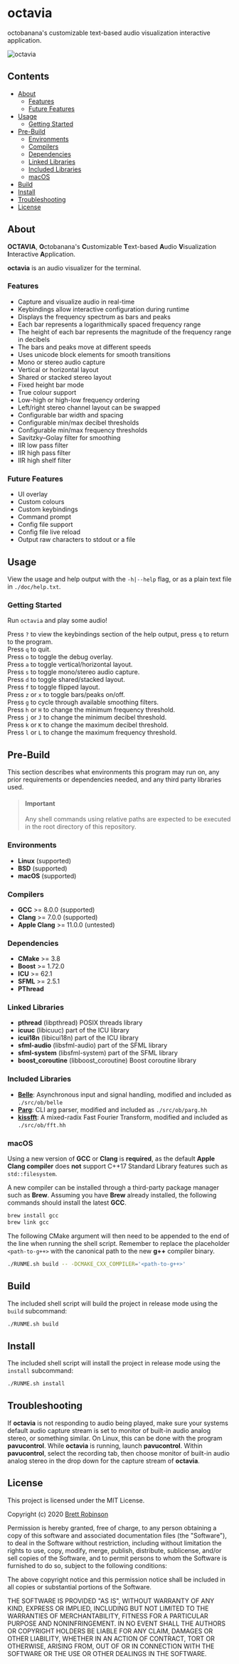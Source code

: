# octavia
octobanana's customizable text-based audio visualization interactive application.

![octavia](https://raw.githubusercontent.com/octobanana/octavia/master/res/octavia.png)

## Contents
* [About](#about)
  * [Features](#features)
  * [Future Features](#future-features)
* [Usage](#usage)
  * [Getting Started](#getting-started)
* [Pre-Build](#pre-build)
  * [Environments](#environments)
  * [Compilers](#compilers)
  * [Dependencies](#dependencies)
  * [Linked Libraries](#linked-libraries)
  * [Included Libraries](#included-libraries)
  * [macOS](#macos)
* [Build](#build)
* [Install](#install)
* [Troubleshooting](#troubleshooting)
* [License](#license)

## About
__OCTAVIA__, **O**ctobanana's **C**ustomizable **T**ext-based **A**udio **V**isualization **I**nteractive **A**pplication.

__octavia__ is an audio visualizer for the terminal.

### Features
* Capture and visualize audio in real-time
* Keybindings allow interactive configuration during runtime
* Displays the frequency spectrum as bars and peaks
* Each bar represents a logarithmically spaced frequency range
* The height of each bar represents the magnitude of the frequency range in decibels
* The bars and peaks move at different speeds
* Uses unicode block elements for smooth transitions
* Mono or stereo audio capture
* Vertical or horizontal layout
* Shared or stacked stereo layout
* Fixed height bar mode
* True colour support
* Low-high or high-low frequency ordering
* Left/right stereo channel layout can be swapped
* Configurable bar width and spacing
* Configurable min/max decibel thresholds
* Configurable min/max frequency thresholds
* Savitzky–Golay filter for smoothing
* IIR low pass filter
* IIR high pass filter
* IIR high shelf filter

### Future Features
* UI overlay
* Custom colours
* Custom keybindings
* Command prompt
* Config file support
* Config file live reload
* Output raw characters to stdout or a file

## Usage
View the usage and help output with the `-h|--help` flag,
or as a plain text file in `./doc/help.txt`.

### Getting Started
Run `octavia` and play some audio!

Press `?` to view the keybindings section of the help output, press `q` to return to the program.  
Press `q` to quit.  
Press `o` to toggle the debug overlay.  
Press `a` to toggle vertical/horizontal layout.  
Press `s` to toggle mono/stereo audio capture.  
Press `d` to toggle shared/stacked layout.  
Press `f` to toggle flipped layout.  
Press `z` or `x` to toggle bars/peaks on/off.  
Press `g` to cycle through available smoothing filters.  
Press `h` or `H` to change the minimum frequency threshold.  
Press `j` or `J` to change the minimum decibel threshold.  
Press `k` or `K` to change the maximum decibel threshold.  
Press `l` or `L` to change the maximum frequency threshold.  

## Pre-Build
This section describes what environments this program may run on,
any prior requirements or dependencies needed, and any third party libraries used.

> #### Important
> Any shell commands using relative paths are expected to be executed in the
> root directory of this repository.

### Environments
* __Linux__ (supported)
* __BSD__ (supported)
* __macOS__ (supported)

### Compilers
* __GCC__ >= 8.0.0 (supported)
* __Clang__ >= 7.0.0 (supported)
* __Apple Clang__ >= 11.0.0 (untested)

### Dependencies
* __CMake__ >= 3.8
* __Boost__ >= 1.72.0
* __ICU__ >= 62.1
* __SFML__ >= 2.5.1
* __PThread__

### Linked Libraries
* __pthread__ (libpthread) POSIX threads library
* __icuuc__ (libicuuc) part of the ICU library
* __icui18n__ (libicui18n) part of the ICU library
* __sfml-audio__ (libsfml-audio) part of the SFML library
* __sfml-system__ (libsfml-system) part of the SFML library
* __boost_coroutine__ (libboost_coroutine) Boost coroutine library

### Included Libraries
* [__Belle__](https://github.com/octobanana/belle):
  Asynchronous input and signal handling, modified and included as `./src/ob/belle`
* [__Parg__](https://github.com/octobanana/parg):
  CLI arg parser, modified and included as `./src/ob/parg.hh`
* [__kissfft__](https://github.com/mborgerding/kissfft):
  A mixed-radix Fast Fourier Transform, modified and included as `./src/ob/fft.hh`

### macOS
Using a new version of __GCC__ or __Clang__ is __required__, as the default
__Apple Clang compiler__ does __not__ support C++17 Standard Library features such as `std::filesystem`.

A new compiler can be installed through a third-party package manager such as __Brew__.
Assuming you have __Brew__ already installed, the following commands should install
the latest __GCC__.

```sh
brew install gcc
brew link gcc
```

The following CMake argument will then need to be appended to the end of the line when running the shell script.
Remember to replace the placeholder `<path-to-g++>` with the canonical path to the new __g++__ compiler binary.

```sh
./RUNME.sh build -- -DCMAKE_CXX_COMPILER='<path-to-g++>'
```

## Build
The included shell script will build the project in release mode using the `build` subcommand:

```sh
./RUNME.sh build
```

## Install
The included shell script will install the project in release mode using the `install` subcommand:

```sh
./RUNME.sh install
```

## Troubleshooting
If __octavia__ is not responding to audio being played, make sure your systems default audio capture stream is set to monitor of built-in audio analog stereo, or something similar. On Linux, this can be done with the program __pavucontrol__. While __octavia__ is running, launch __pavucontrol__. Within __pavucontrol__, select the recording tab, then choose monitor of built-in audio analog stereo in the drop down for the capture stream of __octavia__.

## License
This project is licensed under the MIT License.

Copyright (c) 2020 [Brett Robinson](https://octobanana.com/)

Permission is hereby granted, free of charge, to any person obtaining a copy
of this software and associated documentation files (the "Software"), to deal
in the Software without restriction, including without limitation the rights
to use, copy, modify, merge, publish, distribute, sublicense, and/or sell
copies of the Software, and to permit persons to whom the Software is
furnished to do so, subject to the following conditions:

The above copyright notice and this permission notice shall be included in all
copies or substantial portions of the Software.

THE SOFTWARE IS PROVIDED "AS IS", WITHOUT WARRANTY OF ANY KIND, EXPRESS OR
IMPLIED, INCLUDING BUT NOT LIMITED TO THE WARRANTIES OF MERCHANTABILITY,
FITNESS FOR A PARTICULAR PURPOSE AND NONINFRINGEMENT. IN NO EVENT SHALL THE
AUTHORS OR COPYRIGHT HOLDERS BE LIABLE FOR ANY CLAIM, DAMAGES OR OTHER
LIABILITY, WHETHER IN AN ACTION OF CONTRACT, TORT OR OTHERWISE, ARISING FROM,
OUT OF OR IN CONNECTION WITH THE SOFTWARE OR THE USE OR OTHER DEALINGS IN THE
SOFTWARE.
